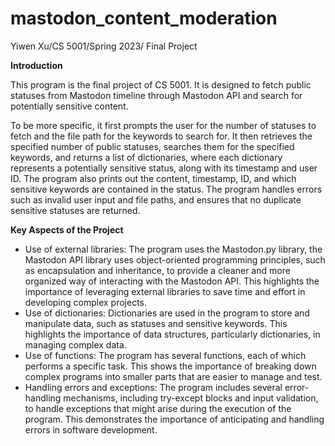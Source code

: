 # mastodon_content_moderation
Yiwen Xu/CS 5001/Spring 2023/
Final Project

**Introduction**

This program is the final project of CS 5001. It is designed to fetch public statuses from Mastodon timeline through Mastodon API and search for potentially sensitive content. 

To be more specific, it first prompts the user for the number of statuses to fetch and the file path for the keywords to search for. It then retrieves the specified number of public statuses, searches them for the specified keywords, and returns a list of dictionaries, where each dictionary represents a potentially sensitive status, along with its timestamp and user ID. The program also prints out the content, timestamp, ID, and which sensitive keywords are contained in the status. The program handles errors such as invalid user input and file paths, and ensures that no duplicate sensitive statuses are returned.


**Key Aspects of the Project**
- Use of external libraries: The program uses the Mastodon.py library, the Mastodon API library uses object-oriented programming principles, such as encapsulation and inheritance, to provide a cleaner and more organized way of interacting with the Mastodon API. This highlights the importance of leveraging external libraries to save time and effort in developing complex projects.
- Use of dictionaries: Dictionaries are used in the program to store and manipulate data, such as statuses and sensitive keywords. This highlights the importance of data structures, particularly dictionaries, in managing complex data.
- Use of functions: The program has several functions, each of which performs a specific task. This shows the importance of breaking down complex programs into smaller parts that are easier to manage and test.
- Handling errors and exceptions: The program includes several error-handling mechanisms, including try-except blocks and input validation, to handle exceptions that might arise during the execution of the program. This demonstrates the importance of anticipating and handling errors in software development.

